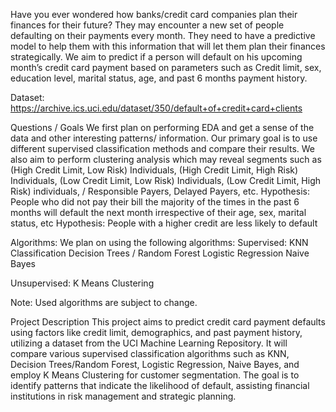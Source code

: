 Have you ever wondered how banks/credit card companies plan their finances for their future? They may encounter a new set of people defaulting on their payments every month. They need to have a predictive model to help them with this information that will let them plan their finances strategically. We aim to predict if a person will default on his upcoming month’s credit card payment based on parameters such as Credit limit, sex, education level, marital status, age, and past 6 months payment history.

Dataset: https://archive.ics.uci.edu/dataset/350/default+of+credit+card+clients

Questions / Goals We first plan on performing EDA and get a sense of the data and other interesting patterns/ information. Our primary goal is to use different supervised classification methods and compare their results. We also aim to perform clustering analysis which may reveal segments such as (High Credit Limit, Low Risk) Individuals, (High Credit Limit, High Risk) Individuals, (Low Credit Limit, Low Risk) Individuals, (Low Credit Limit, High Risk) individuals, / Responsible Payers, Delayed Payers, etc. Hypothesis: People who did not pay their bill the majority of the times in the past 6 months will default the next month irrespective of their age, sex, marital status, etc Hypothesis: People with a higher credit are less likely to default

Algorithms: We plan on using the following algorithms: Supervised: KNN Classification Decision Trees / Random Forest Logistic Regression Naive Bayes

Unsupervised: K Means Clustering

Note: Used algorithms are subject to change.

Project Description
This project aims to predict credit card payment defaults using factors like credit limit, demographics, and past payment history, utilizing a dataset from the UCI Machine Learning Repository. It will compare various supervised classification algorithms such as KNN, Decision Trees/Random Forest, Logistic Regression, Naive Bayes, and employ K Means Clustering for customer segmentation. The goal is to identify patterns that indicate the likelihood of default, assisting financial institutions in risk management and strategic planning.
